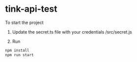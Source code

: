 # tink-api-test

To start the project

1. Update the secret.ts file with your credentials /src/secret.js

2. Run

```bash
npm install
npm run start
```
